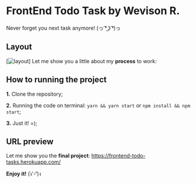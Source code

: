 # FrontEnd Todo Task by Wevison R.
Never forget you next task anymore! (っ ͡❛ ͜ʖ ͡❛)っ

## Layout
[![layout](https://www.imagemhost.com.br/images/2022/03/31/layout.jpg)]
Let me show you a little about my __process__ to work:

## How to running the project

__1.__ Clone the repository;  

__2.__ Running the code on terminal: `yarn && yarn start` or `npm install && npm start`;  

__3.__ Just it! =);  

## URL preview

Let me show you the **final project**: https://frontend-todo-tasks.herokuapp.com/

__Enjoy it!__ (ง︡'-'︠)ง
